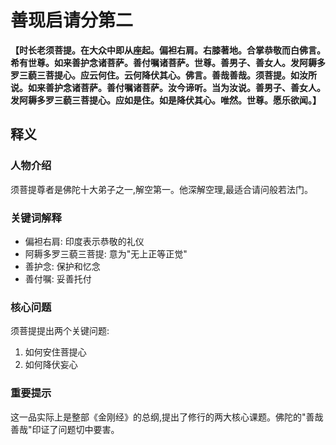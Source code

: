 # 善现启请分第二

**【时长老须菩提。在大众中即从座起。偏袒右肩。右膝著地。合掌恭敬而白佛言。希有世尊。如来善护念诸菩萨。善付嘱诸菩萨。世尊。善男子、善女人。发阿耨多罗三藐三菩提心。应云何住。云何降伏其心。佛言。善哉善哉。须菩提。如汝所说。如来善护念诸菩萨。善付嘱诸菩萨。汝今谛听。当为汝说。善男子、善女人。发阿耨多罗三藐三菩提心。应如是住。如是降伏其心。唯然。世尊。愿乐欲闻。】**

## 释义

### 人物介绍
须菩提尊者是佛陀十大弟子之一,解空第一。他深解空理,最适合请问般若法门。

### 关键词解释
- 偏袒右肩: 印度表示恭敬的礼仪
- 阿耨多罗三藐三菩提: 意为"无上正等正觉"
- 善护念: 保护和忆念
- 善付嘱: 妥善托付

### 核心问题
须菩提提出两个关键问题:
1. 如何安住菩提心
2. 如何降伏妄心

### 重要提示
这一品实际上是整部《金刚经》的总纲,提出了修行的两大核心课题。佛陀的"善哉善哉"印证了问题切中要害。